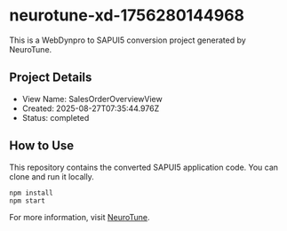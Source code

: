 # neurotune-xd-1756280144968
This is a WebDynpro to SAPUI5 conversion project generated by NeuroTune.

## Project Details
- View Name: SalesOrderOverviewView
- Created: 2025-08-27T07:35:44.976Z
- Status: completed

## How to Use
This repository contains the converted SAPUI5 application code. You can clone and run it locally.

```
npm install
npm start
```

For more information, visit [NeuroTune](https://neurotune.com).
        